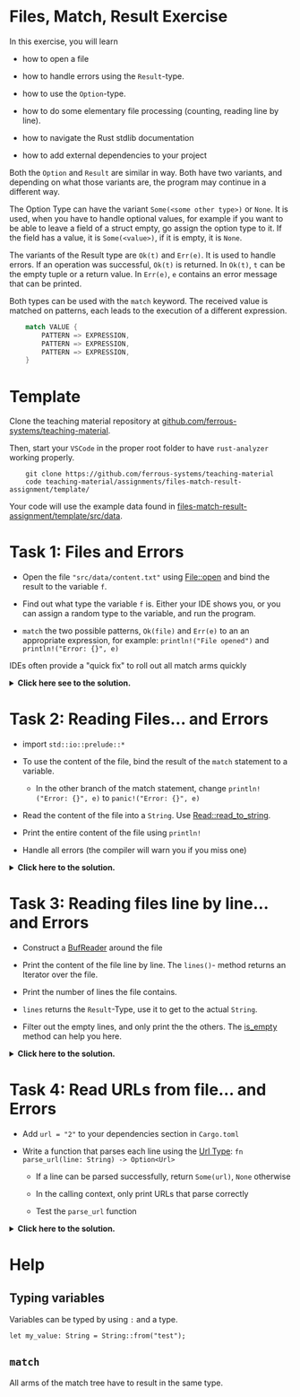 # Files, Match, Result Exercise

In this exercise, you will learn

-   how to open a file

-   how to handle errors using the `Result`-type.

-   how to use the `Option`-type.

-   how to do some elementary file processing (counting, reading line by
    line).

-   how to navigate the Rust stdlib documentation

-   how to add external dependencies to your project

Both the `Option` and `Result` are similar in way. Both have two
variants, and depending on what those variants are, the program may
continue in a different way.

The Option Type can have the variant `Some(<some other type>)` or
`None`. It is used, when you have to handle optional values, for example
if you want to be able to leave a field of a struct empty, go assign the
option type to it. If the field has a value, it is `Some(<value>)`, if
it is empty, it is `None`.

The variants of the Result type are `Ok(t)` and `Err(e)`. It is used to
handle errors. If an operation was successful, `Ok(t)` is returned. In
`Ok(t)`, `t` can be the empty tuple or a return value. In `Err(e)`, `e`
contains an error message that can be printed.

Both types can be used with the `match` keyword. The received value is
matched on patterns, each leads to the execution of a different
expression.

```rust
    match VALUE {
        PATTERN => EXPRESSION,
        PATTERN => EXPRESSION,
        PATTERN => EXPRESSION,
    }
```

Template
========

Clone the teaching material repository at
[github.com/ferrous-systems/teaching-material](https://github.com/ferrous-systems/teaching-material).

Then, start your `VSCode` in the proper root folder to have
`rust-analyzer` working properly.

```console
    git clone https://github.com/ferrous-systems/teaching-material
    code teaching-material/assignments/files-match-result-assignment/template/
```

Your code will use the example data found in
[files-match-result-assignment/template/src/data](https://github.com/ferrous-systems/teaching-material/tree/main/assignments/files-match-result-assignment/template/src/data).

Task 1: Files and Errors
========================

-   Open the file `"src/data/content.txt"` using
    [File::open](https://doc.rust-lang.org/std/fs/struct.File.html#method.open)
    and bind the result to the variable `f`.

-   Find out what type the variable `f` is. Either your IDE shows you,
    or you can assign a random type to the variable, and run the
    program.

-   `match` the two possible patterns, `Ok(file)` and `Err(e)` to an an
    appropriate expression, for example: `println!("File opened")` and
    `println!("Error: {}", e)`

IDEs often provide a "quick fix" to roll out all match arms quickly

<details>

<summary> <b> Click here see to the solution. </b> <summary>

</details>


Task 2: Reading Files… and Errors
=================================

-   import `std::io::prelude::*`

-   To use the content of the file, bind the result of the `match`
    statement to a variable.

    -   In the other branch of the match statement, change
        `println!("Error: {}", e)` to `panic!("Error: {}", e)`

-   Read the content of the file into a `String`. Use
    [Read::read\_to\_string](https://doc.rust-lang.org/std/io/trait.Read.html#method.read_to_string).

-   Print the entire content of the file using `println!`

-   Handle all errors (the compiler will warn you if you miss one)

<details>

<summary> <b> Click here to the solution. </b> <summary>

</details>

Task 3: Reading files line by line… and Errors
==============================================

-   Construct a
    [BufReader](https://doc.rust-lang.org/std/io/struct.BufReader.html)
    around the file

-   Print the content of the file line by line. The `lines()`- method
    returns an Iterator over the file.

-   Print the number of lines the file contains.

-   `lines` returns the `Result`-Type, use it to get to the actual
    `String`.

-   Filter out the empty lines, and only print the the others. The
    [is\_empty](https://doc.rust-lang.org/std/string/struct.String.html#method.is_empty)
    method can help you here.

<details>

<summary> <b> Click here to the solution. </b> <summary>

</details>

Task 4: Read URLs from file… and Errors
=======================================

-   Add `url = "2"` to your dependencies section in `Cargo.toml`

-   Write a function that parses each line using the [Url
    Type](https://docs.rs/url/2.1.1/url/):
    `fn parse_url(line: String) -> Option<Url>`

    -   If a line can be parsed successfully, return `Some(url)`, `None`
        otherwise

    -   In the calling context, only print URLs that parse correctly

    -   Test the `parse_url` function

<details>

<summary> <b> Click here to the solution. </b> <summary>

</details>

Help
====

Typing variables
----------------

Variables can be typed by using `:` and a type.

    let my_value: String = String::from("test");

`match`
-------

All arms of the match tree have to result in the same type.
